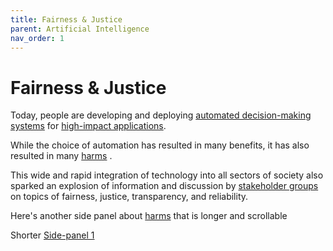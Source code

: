 ```yaml
---
title: Fairness & Justice
parent: Artificial Intelligence
nav_order: 1
---
```


# Fairness & Justice

Today, people are developing and deploying [automated decision-making systems](javascript:openPanel('automated-decision-making-systems')) for [high-impact applications](javascript:openPanel('high-impact-applications')).

While the choice of automation has resulted in many benefits, it has also resulted in many [harms](javascript:openPanel('harms')) .

This wide and rapid integration of technology into all sectors of society also sparked an explosion of information and discussion by [stakeholder groups](javascript:openPanel('harms-panel')) on topics of fairness, justice, transparency, and reliability.

Here's another side panel about [harms](javascript:openPanel('harms-scroll')) that is longer and scrollable

Shorter [Side-panel 1](javascript:openPanel('example'))
